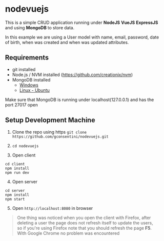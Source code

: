 # nodevuejs
This is a simple CRUD application running under **NodeJS**  **VueJS**  **ExpressJS** and using  **MongoDB** to store data.

In this example we are using a User model with name, email, password, date of birth, when was created and when was updated attributes.

## Requirements

- git installed
- Node.js / NVM installed (https://github.com/creationix/nvm)
- MongoDB installed
    - [Windows](https://docs.mongodb.com/manual/tutorial/install-mongodb-on-windows/)
    - [Linux - Ubuntu](https://docs.mongodb.com/manual/tutorial/install-mongodb-on-ubuntu/)

Make sure that MongoDB is running under localhost(127.0.0.1) and has the port 27017 open

## Setup Development Machine
1. Clone the repo using https `git clone https://github.com/gconsentini/nodevuejs.git`

2. `cd nodevuejs`

3. Open client
```
cd client
npm install
npm run dev
```

4. Open server
```
cd server
npm install
npm start
```

5. Open `http://localhost:8080` in browser

> One thing was noticed when you open the client with Firefox, after deleting a user the page does not refresh itself to update the users, so if you're using Firefox note that you should refresh the page **F5**.
> With Google Chrome no problem was encountered